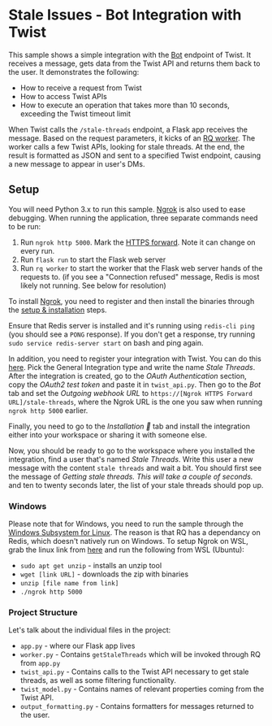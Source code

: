 # Stale Issues - Bot Integration with Twist

This sample shows a simple integration with the [Bot](https://developer.twist.com/v3/#bot) endpoint of Twist. It receives a message, gets data from the Twist API and returns them back to the user. It demonstrates the following:
* How to receive a request from Twist
* How to access Twist APIs
* How to execute an operation that takes more than 10 seconds, exceeding the Twist timeout limit

When Twist calls the `/stale-threads` endpoint, a Flask app receives the message. Based on the request parameters, it kicks of an [RQ worker](https://python-rq.org/). The worker calls a few Twist APIs, looking for stale threads. At the end, the result is formatted as JSON and sent to a specified Twist endpoint, causing a new message to appear in user's DMs.

## Setup

You will need Python 3.x to run this sample. [Ngrok](https://ngrok.com/) is also used to ease debugging. When running the application, three separate commands need to be run:
1. Run `ngrok http 5000`. Mark the [HTTPS forward](https://share.getcloudapp.com/E0uEDvvy). Note it can change on every run.
2. Run `flask run` to start the Flask web server
3. Run `rq worker` to start the worker that the Flask web server hands of the requests to. (if you see a "Connection refused" message, Redis is most likely not running. See below for resolution)

To install [Ngrok](https://ngrok.com/), you need to register and then install the binaries through the [setup & installation](https://dashboard.ngrok.com/get-started) steps.

Ensure that Redis server is installed and it's running using `redis-cli ping` (you should see a `PONG` response). If you don't get a response, try running `sudo service redis-server start` on bash and ping again.

In addition, you need to register your integration with Twist. You can do this [here](https://twist.com/integrations/build). Pick the General Integration type and write the name *Stale Threads*. After the integration is created, go to the *OAuth Authentication* section, copy the *OAuth2 test token* and paste it in `twist_api.py`. Then go to the *Bot* tab and set the *Outgoing webhook URL* to `https://[Ngrok HTTPS Forward URL]/stale-threads`, where the Ngrok URL is the one you saw when running `ngrok http 5000` earlier.

Finally, you need to go to the *Installation 🚀* tab and install the integration either into your workspace or sharing it with someone else.

Now, you should be ready to go to the workspace where you installed the integration, find a user that's named *Stale Threads*. Write this user a new message with the content `stale threads` and wait a bit. You should first see the message of *Getting stale threads. This will take a couple of seconds.* and ten to twenty seconds later, the list of your stale threads should pop up.

### Windows

Please note that for Windows, you need to run the sample through the [Windows Subsystem for Linux](https://docs.microsoft.com/en-us/windows/wsl/install-win10). The reason is that RQ has a dependancy on Redis, which doesn't natively run on Windows. To setup Ngrok on WSL, grab the linux link from [here](https://dashboard.ngrok.com/get-started) and run the following from WSL (Ubuntu):
* `sudo apt get unzip` - installs an unzip tool
* `wget [link URL]` - downloads the zip with binaries
* `unzip [file name from link]`
* `./ngrok http 5000`

### Project Structure

Let's talk about the individual files in the project:
* `app.py` - where our Flask app lives
* `worker.py` - Contains `getStaleThreads` which will be invoked through RQ from `app.py`
* `twist_api.py` - Contains calls to the Twist API necessary to get stale threads, as well as some filtering functionality.
* `twist_model.py` - Contains names of relevant properties coming from the Twist API.
* `output_formatting.py` - Contains formatters for messages returned to the user.
